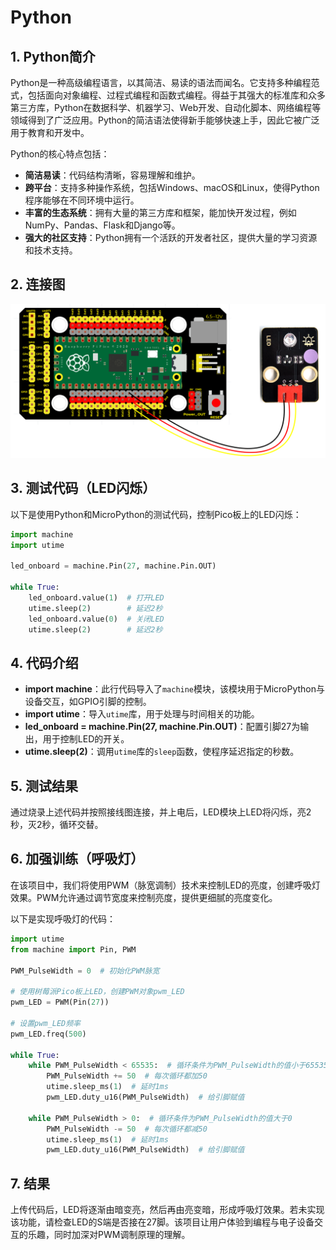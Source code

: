 # Python


## 1. Python简介  

Python是一种高级编程语言，以其简洁、易读的语法而闻名。它支持多种编程范式，包括面向对象编程、过程式编程和函数式编程。得益于其强大的标准库和众多第三方库，Python在数据科学、机器学习、Web开发、自动化脚本、网络编程等领域得到了广泛应用。Python的简洁语法使得新手能够快速上手，因此它被广泛用于教育和开发中。  

Python的核心特点包括：  
- **简洁易读**：代码结构清晰，容易理解和维护。  
- **跨平台**：支持多种操作系统，包括Windows、macOS和Linux，使得Python程序能够在不同环境中运行。  
- **丰富的生态系统**：拥有大量的第三方库和框架，能加快开发过程，例如NumPy、Pandas、Flask和Django等。  
- **强大的社区支持**：Python拥有一个活跃的开发者社区，提供大量的学习资源和技术支持。  

## 2. 连接图  

![连接图](media/2261c07e8be80731351b7ad40a1ab020.png)  

## 3. 测试代码（LED闪烁）  

以下是使用Python和MicroPython的测试代码，控制Pico板上的LED闪烁：  

```python  
import machine  
import utime  

led_onboard = machine.Pin(27, machine.Pin.OUT)  

while True:  
    led_onboard.value(1)  # 打开LED  
    utime.sleep(2)        # 延迟2秒  
    led_onboard.value(0)  # 关闭LED  
    utime.sleep(2)        # 延迟2秒  
```  

## 4. 代码介绍  

- **import machine**：此行代码导入了`machine`模块，该模块用于MicroPython与设备交互，如GPIO引脚的控制。  
- **import utime**：导入`utime`库，用于处理与时间相关的功能。  
- **led_onboard = machine.Pin(27, machine.Pin.OUT)**：配置引脚27为输出，用于控制LED的开关。  
- **utime.sleep(2)**：调用`utime`库的`sleep`函数，使程序延迟指定的秒数。  

## 5. 测试结果  

通过烧录上述代码并按照接线图连接，并上电后，LED模块上LED将闪烁，亮2秒，灭2秒，循环交替。  

## 6. 加强训练（呼吸灯）  

在该项目中，我们将使用PWM（脉宽调制）技术来控制LED的亮度，创建呼吸灯效果。PWM允许通过调节宽度来控制亮度，提供更细腻的亮度变化。  

以下是实现呼吸灯的代码：  

```python  
import utime  
from machine import Pin, PWM  

PWM_PulseWidth = 0  # 初始化PWM脉宽  

# 使用树莓派Pico板上LED，创建PWM对象pwm_LED  
pwm_LED = PWM(Pin(27))  

# 设置pwm_LED频率  
pwm_LED.freq(500)  

while True:  
    while PWM_PulseWidth < 65535:  # 循环条件为PWM_PulseWidth的值小于65535  
        PWM_PulseWidth += 50  # 每次循环都加50  
        utime.sleep_ms(1)  # 延时1ms  
        pwm_LED.duty_u16(PWM_PulseWidth)  # 给引脚赋值  

    while PWM_PulseWidth > 0:  # 循环条件为PWM_PulseWidth的值大于0  
        PWM_PulseWidth -= 50  # 每次循环都减50  
        utime.sleep_ms(1)  # 延时1ms  
        pwm_LED.duty_u16(PWM_PulseWidth)  # 给引脚赋值  
```  

## 7. 结果  

上传代码后，LED将逐渐由暗变亮，然后再由亮变暗，形成呼吸灯效果。若未实现该功能，请检查LED的S端是否接在27脚。该项目让用户体验到编程与电子设备交互的乐趣，同时加深对PWM调制原理的理解。





